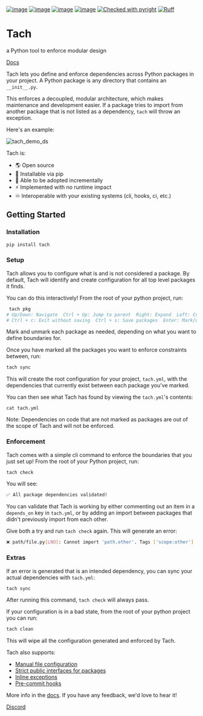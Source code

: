 [![image](https://img.shields.io/pypi/v/tach.svg)](https://pypi.Python.org/pypi/tach)
[![image](https://img.shields.io/pypi/l/tach.svg)](https://pypi.Python.org/pypi/tach)
[![image](https://img.shields.io/pypi/pyversions/tach.svg)](https://pypi.Python.org/pypi/tach)
[![image](https://github.com/gauge-sh/tach/actions/workflows/ci.yml/badge.svg)](https://github.com/gauge-sh/tach/actions/workflows/ci.yml)
[![Checked with pyright](https://microsoft.github.io/pyright/img/pyright_badge.svg)](https://microsoft.github.io/pyright/)
[![Ruff](https://img.shields.io/endpoint?url=https://raw.githubusercontent.com/astral-sh/ruff/main/assets/badge/v2.json)](https://github.com/astral-sh/ruff)
# Tach
a Python tool to enforce modular design

[Docs](https://gauge-sh.github.io/tach/)


Tach lets you define and enforce dependencies across Python packages in your project. A Python package is any directory that contains an `__init__.py`.

This enforces a decoupled, modular architecture, which makes maintenance and development easier. If a package tries to import from another package that is not listed as a dependency, `tach` will throw an exception.


Here's an example:

![tach_demo_ds](https://github.com/gauge-sh/tach/assets/5150563/c693da70-6f5d-417c-968e-4d0507d957c0)


Tach is:
- 🌎 Open source
- 🐍 Installable via pip
- 🔧 Able to be adopted incrementally
- ⚡  Implemented with no runtime impact
- ♾️ Interoperable with your existing systems (cli, hooks, ci, etc.)

## Getting Started

### Installation
```bash
pip install tach
```
### Setup
Tach allows you to configure what is and is not considered a package. By default, Tach will identify and create configuration for all top level packages it finds. 

You can do this interactively! From the root of your python project, run:
```bash
 tach pkg
# Up/Down: Navigate  Ctrl + Up: Jump to parent  Right: Expand  Left: Collapse
# Ctrl + c: Exit without saving  Ctrl + s: Save packages  Enter: Mark/unmark package  Ctrl + a: Mark/unmark all siblings
```
Mark and unmark each package as needed, depending on what you want to define boundaries for.

Once you have marked all the packages you want to enforce constraints between, run:
```bash
tach sync
```
This will create the root configuration for your project, `tach.yml`, with the dependencies that currently exist between each package you've marked.

You can then see what Tach has found by viewing the `tach.yml`'s contents: 
```
cat tach.yml
```

Note: Dependencies on code that are not marked as packages are out of the scope of Tach and will not be enforced.

### Enforcement
Tach comes with a simple cli command to enforce the boundaries that you just set up! From the root of your Python project, run:
```bash
tach check
```
You will see:
```bash
✅ All package dependencies validated!
```

You can validate that Tach is working by either commenting out an item in a `depends_on` key in `tach.yml`, or by adding an import between packages that didn't previously import from each other. 

Give both a try and run `tach check` again. This will generate an error:
```bash
❌ path/file.py[LNO]: Cannot import 'path.other'. Tags ['scope:other'] cannot depend on ['scope:file']. 
```

### Extras

If an error is generated that is an intended dependency, you can sync your actual dependencies with `tach.yml`:
```bash
tach sync
```
After running this command, `tach check` will always pass.

If your configuration is in a bad state, from the root of your python project you can run: 
```bash
tach clean
```
This will wipe all the configuration generated and enforced by Tach.


Tach also supports:
- [Manual file configuration](https://gauge-sh.github.io/tach/configuration/)
- [Strict public interfaces for packages](https://gauge-sh.github.io/tach/strict-mode/)
- [Inline exceptions](https://gauge-sh.github.io/tach/tach-ignore/)
- [Pre-commit hooks](https://gauge-sh.github.io/tach/usage/#tach-install)


More info in the [docs](https://gauge-sh.github.io/tach/).
If you have any feedback, we'd love to hear it!

[Discord](https://discord.gg/a58vW8dnmw)
